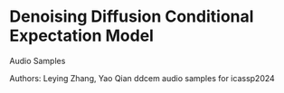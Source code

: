 # Denoising Diffusion Conditional Expectation Model
Audio Samples

Authors: Leying Zhang, Yao Qian
ddcem audio samples for icassp2024
